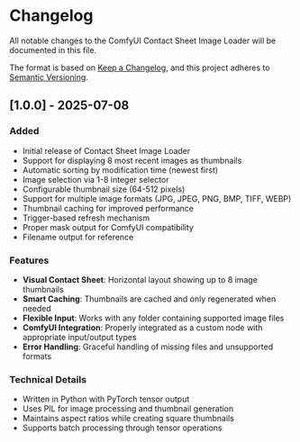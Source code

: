 # Changelog

All notable changes to the ComfyUI Contact Sheet Image Loader will be documented in this file.

The format is based on [Keep a Changelog](https://keepachangelog.com/en/1.0.0/),
and this project adheres to [Semantic Versioning](https://semver.org/spec/v2.0.0.html).

## [1.0.0] - 2025-07-08

### Added
- Initial release of Contact Sheet Image Loader
- Support for displaying 8 most recent images as thumbnails
- Automatic sorting by modification time (newest first)
- Image selection via 1-8 integer selector
- Configurable thumbnail size (64-512 pixels)
- Support for multiple image formats (JPG, JPEG, PNG, BMP, TIFF, WEBP)
- Thumbnail caching for improved performance
- Trigger-based refresh mechanism
- Proper mask output for ComfyUI compatibility
- Filename output for reference

### Features
- **Visual Contact Sheet**: Horizontal layout showing up to 8 image thumbnails
- **Smart Caching**: Thumbnails are cached and only regenerated when needed
- **Flexible Input**: Works with any folder containing supported image files
- **ComfyUI Integration**: Properly integrated as a custom node with appropriate input/output types
- **Error Handling**: Graceful handling of missing files and unsupported formats

### Technical Details
- Written in Python with PyTorch tensor output
- Uses PIL for image processing and thumbnail generation
- Maintains aspect ratios while creating square thumbnails
- Supports batch processing through tensor operations
